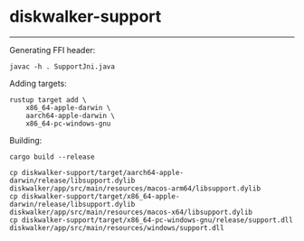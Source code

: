 # diskwalker-support

---

Generating FFI header:

```shell
javac -h . SupportJni.java
```

Adding targets:

```shell
rustup target add \
    x86_64-apple-darwin \
    aarch64-apple-darwin \
    x86_64-pc-windows-gnu
```

Building:

```shell
cargo build --release

cp diskwalker-support/target/aarch64-apple-darwin/release/libsupport.dylib diskwalker/app/src/main/resources/macos-arm64/libsupport.dylib
cp diskwalker-support/target/x86_64-apple-darwin/release/libsupport.dylib diskwalker/app/src/main/resources/macos-x64/libsupport.dylib
cp diskwalker-support/target/x86_64-pc-windows-gnu/release/support.dll diskwalker/app/src/main/resources/windows/support.dll
```
